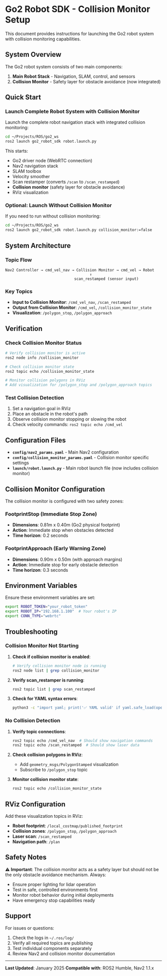 # Go2 Robot SDK - Collision Monitor Setup

This document provides instructions for launching the Go2 robot system with collision monitoring capabilities.

## System Overview

The Go2 robot system consists of two main components:
1. **Main Robot Stack** - Navigation, SLAM, control, and sensors
2. **Collision Monitor** - Safety layer for obstacle avoidance (now integrated)

## Quick Start

### Launch Complete Robot System with Collision Monitor

Launch the complete robot navigation stack with integrated collision monitoring:

```bash
cd ~/Projects/ROS/go2_ws
ros2 launch go2_robot_sdk robot.launch.py
```

This starts:
- Go2 driver node (WebRTC connection)
- Nav2 navigation stack
- SLAM toolbox
- Velocity smoother
- Scan restamper (converts `/scan` to `/scan_restamped`)
- **Collision monitor** (safety layer for obstacle avoidance)
- RViz visualization

### Optional: Launch Without Collision Monitor

If you need to run without collision monitoring:

```bash
cd ~/Projects/ROS/go2_ws
ros2 launch go2_robot_sdk robot.launch.py collision_monitor:=false
```

## System Architecture

### Topic Flow
```
Nav2 Controller → cmd_vel_nav → Collision Monitor → cmd_vel → Robot
                                      ↑
                               scan_restamped (sensor input)
```

### Key Topics
- **Input to Collision Monitor**: `/cmd_vel_nav`, `/scan_restamped`
- **Output from Collision Monitor**: `/cmd_vel`, `/collision_monitor_state`
- **Visualization**: `/polygon_stop`, `/polygon_approach`

## Verification

### Check Collision Monitor Status
```bash
# Verify collision monitor is active
ros2 node info /collision_monitor

# Check collision monitor state
ros2 topic echo /collision_monitor_state

# Monitor collision polygons in RViz
# Add visualization for /polygon_stop and /polygon_approach topics
```

### Test Collision Detection
1. Set a navigation goal in RViz
2. Place an obstacle in the robot's path
3. Observe collision monitor stopping or slowing the robot
4. Check velocity commands: `ros2 topic echo /cmd_vel`

## Configuration Files

- **`config/nav2_params.yaml`** - Main Nav2 configuration
- **`config/collision_monitor_params.yaml`** - Collision monitor specific settings
- **`launch/robot.launch.py`** - Main robot launch file (now includes collision monitor)

## Collision Monitor Configuration

The collision monitor is configured with two safety zones:

### FootprintStop (Immediate Stop Zone)
- **Dimensions**: 0.81m x 0.40m (Go2 physical footprint)
- **Action**: Immediate stop when obstacles detected
- **Time horizon**: 0.2 seconds

### FootprintApproach (Early Warning Zone)  
- **Dimensions**: 0.90m x 0.50m (with approach margins)
- **Action**: Immediate stop for early obstacle detection
- **Time horizon**: 0.3 seconds

## Environment Variables

Ensure these environment variables are set:

```bash
export ROBOT_TOKEN="your_robot_token"
export ROBOT_IP="192.168.1.100"  # Your robot's IP
export CONN_TYPE="webrtc"
```

## Troubleshooting

### Collision Monitor Not Starting

1. **Check if collision monitor is enabled**:
   ```bash
   # Verify collision monitor node is running
   ros2 node list | grep collision_monitor
   ```

2. **Verify scan_restamper is running**:
   ```bash
   ros2 topic list | grep scan_restamped
   ```

3. **Check for YAML syntax errors**:
   ```bash
   python3 -c "import yaml; print('✅ YAML valid' if yaml.safe_load(open('src/go2_robot_sdk/config/collision_monitor_params.yaml')) else '❌ YAML invalid')"
   ```

### No Collision Detection

1. **Verify topic connections**:
   ```bash
   ros2 topic echo /cmd_vel_nav  # Should show navigation commands
   ros2 topic echo /scan_restamped  # Should show laser data
   ```

2. **Check collision polygons in RViz**:
   - Add `geometry_msgs/PolygonStamped` visualization
   - Subscribe to `/polygon_stop` topic

3. **Monitor collision monitor state**:
   ```bash
   ros2 topic echo /collision_monitor_state
   ```

## RViz Configuration

Add these visualization topics in RViz:
- **Robot footprint**: `/local_costmap/published_footprint`
- **Collision zones**: `/polygon_stop`, `/polygon_approach`  
- **Laser scan**: `/scan_restamped`
- **Navigation path**: `/plan`

## Safety Notes

⚠️ **Important**: The collision monitor acts as a safety layer but should not be the only obstacle avoidance mechanism. Always:

- Ensure proper lighting for lidar operation
- Test in safe, controlled environments first
- Monitor robot behavior during initial deployments
- Have emergency stop capabilities ready

## Support

For issues or questions:
1. Check the logs in `~/.ros/log/`
2. Verify all required topics are publishing
3. Test individual components separately
4. Review Nav2 and collision monitor documentation

---

**Last Updated**: January 2025
**Compatible with**: ROS2 Humble, Nav2 1.1.x
